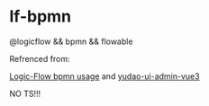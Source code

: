 # lf-bpmn

@logicflow &amp;&amp; bpmn &amp;&amp; flowable

Refrenced from:

[Logic-Flow bpmn usage](https://github.com/Logic-Flow/docs/tree/master/demo/examples/src/pages/usage/bpmn) and [yudao-ui-admin-vue3](https://github.com/yudaocode/yudao-ui-admin-vue3)

NO TS!!!
